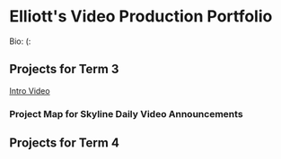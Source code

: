 # Elliott's Video Production Portfolio

Bio: (:

## Projects for Term 3
[Intro Video](https://drive.google.com/file/d/1wLdPhMCZOdX2284ZYbbVT-C2-fpE3MAk/view?usp=sharing)

### Project Map for Skyline Daily Video Announcements

## Projects for Term 4
